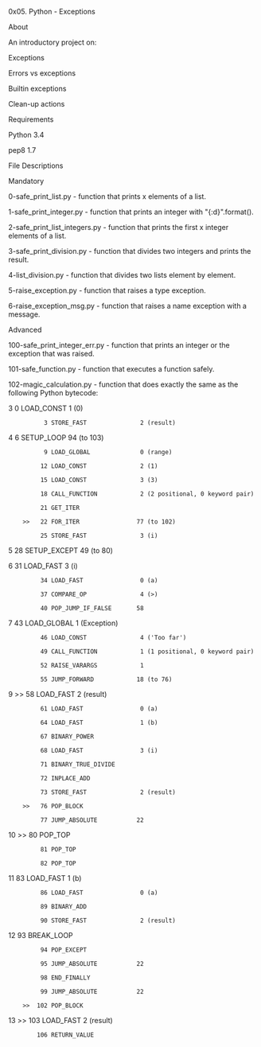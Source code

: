 0x05. Python - Exceptions

About

An introductory project on:



Exceptions

Errors vs exceptions

Builtin exceptions

Clean-up actions

Requirements

Python 3.4

pep8 1.7

File Descriptions

Mandatory

0-safe_print_list.py - function that prints x elements of a list.



1-safe_print_integer.py - function that prints an integer with "{:d}".format().



2-safe_print_list_integers.py - function that prints the first x integer elements of a list.



3-safe_print_division.py - function that divides two integers and prints the result.



4-list_division.py - function that divides two lists element by element.



5-raise_exception.py - function that raises a type exception.



6-raise_exception_msg.py - function that raises a name exception with a message.



Advanced

100-safe_print_integer_err.py - function that prints an integer or the exception that was raised.



101-safe_function.py - function that executes a function safely.



102-magic_calculation.py - function that does exactly the same as the following Python bytecode:



  3           0 LOAD_CONST               1 (0)

              3 STORE_FAST               2 (result)



  4           6 SETUP_LOOP              94 (to 103)

              9 LOAD_GLOBAL              0 (range)

             12 LOAD_CONST               2 (1)

             15 LOAD_CONST               3 (3)

             18 CALL_FUNCTION            2 (2 positional, 0 keyword pair)

             21 GET_ITER

        >>   22 FOR_ITER                77 (to 102)

             25 STORE_FAST               3 (i)



  5          28 SETUP_EXCEPT            49 (to 80)



  6          31 LOAD_FAST                3 (i)

             34 LOAD_FAST                0 (a)

             37 COMPARE_OP               4 (>)

             40 POP_JUMP_IF_FALSE       58



  7          43 LOAD_GLOBAL              1 (Exception)

             46 LOAD_CONST               4 ('Too far')

             49 CALL_FUNCTION            1 (1 positional, 0 keyword pair)

             52 RAISE_VARARGS            1

             55 JUMP_FORWARD            18 (to 76)



  9     >>   58 LOAD_FAST                2 (result)

             61 LOAD_FAST                0 (a)

             64 LOAD_FAST                1 (b)

             67 BINARY_POWER

             68 LOAD_FAST                3 (i)

             71 BINARY_TRUE_DIVIDE

             72 INPLACE_ADD

             73 STORE_FAST               2 (result)

        >>   76 POP_BLOCK

             77 JUMP_ABSOLUTE           22



 10     >>   80 POP_TOP

             81 POP_TOP

             82 POP_TOP



 11          83 LOAD_FAST                1 (b)

             86 LOAD_FAST                0 (a)

             89 BINARY_ADD

             90 STORE_FAST               2 (result)



 12          93 BREAK_LOOP

             94 POP_EXCEPT

             95 JUMP_ABSOLUTE           22

             98 END_FINALLY

             99 JUMP_ABSOLUTE           22

        >>  102 POP_BLOCK



 13     >>  103 LOAD_FAST                2 (result)

            106 RETURN_VALUE
